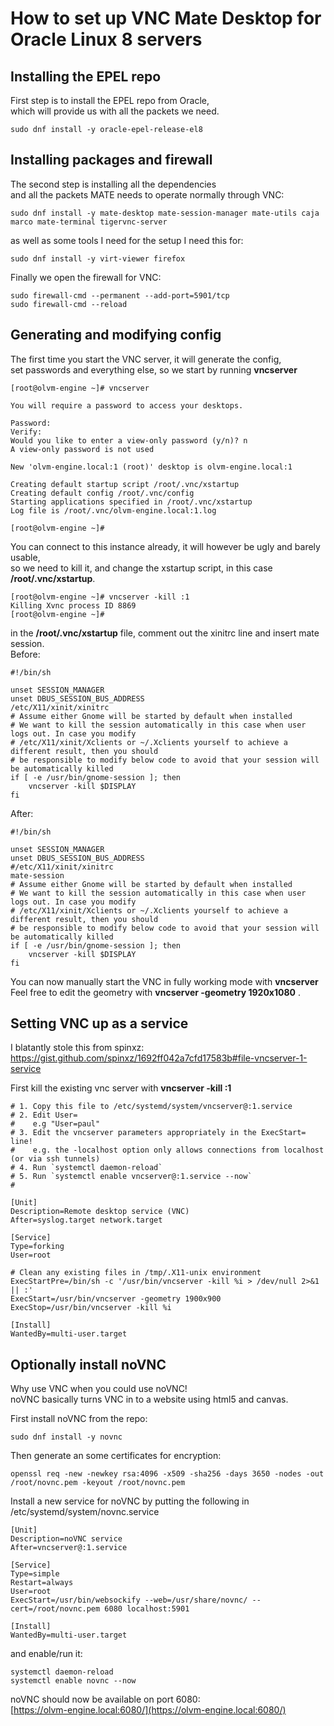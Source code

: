 # How to set up VNC Mate Desktop for Oracle Linux 8 servers

## Installing the EPEL repo

First step is to install the EPEL repo from Oracle,  
which will provide us with all the packets we need.  
  
```
sudo dnf install -y oracle-epel-release-el8
```  
## Installing packages and firewall

The second step is installing all the dependencies  
and all the packets MATE needs to operate normally through VNC:  

```
sudo dnf install -y mate-desktop mate-session-manager mate-utils caja marco mate-terminal tigervnc-server
```  
  
as well as some tools I need for the setup I need this for:  
  
```
sudo dnf install -y virt-viewer firefox
```  
  
Finally we open the firewall for VNC:  
```
sudo firewall-cmd --permanent --add-port=5901/tcp
sudo firewall-cmd --reload
```  
  
## Generating and modifying config

The first time you start the VNC server, it will generate the config,  
set passwords and everything else, so we start by running **vncserver**

```
[root@olvm-engine ~]# vncserver

You will require a password to access your desktops.

Password:
Verify:
Would you like to enter a view-only password (y/n)? n
A view-only password is not used

New 'olvm-engine.local:1 (root)' desktop is olvm-engine.local:1

Creating default startup script /root/.vnc/xstartup
Creating default config /root/.vnc/config
Starting applications specified in /root/.vnc/xstartup
Log file is /root/.vnc/olvm-engine.local:1.log

[root@olvm-engine ~]#
```  
You can connect to this instance already, it will however be ugly and barely usable,  
so we need to kill it, and change the xstartup script, in this case **/root/.vnc/xstartup**.  
```
[root@olvm-engine ~]# vncserver -kill :1
Killing Xvnc process ID 8869
[root@olvm-engine ~]#
```  

in the **/root/.vnc/xstartup** file,  comment out the xinitrc line and insert mate session.  
Before:  
```
#!/bin/sh

unset SESSION_MANAGER
unset DBUS_SESSION_BUS_ADDRESS
/etc/X11/xinit/xinitrc
# Assume either Gnome will be started by default when installed
# We want to kill the session automatically in this case when user logs out. In case you modify
# /etc/X11/xinit/Xclients or ~/.Xclients yourself to achieve a different result, then you should
# be responsible to modify below code to avoid that your session will be automatically killed
if [ -e /usr/bin/gnome-session ]; then
    vncserver -kill $DISPLAY
fi
```  
After:  
```
#!/bin/sh

unset SESSION_MANAGER
unset DBUS_SESSION_BUS_ADDRESS
#/etc/X11/xinit/xinitrc
mate-session
# Assume either Gnome will be started by default when installed
# We want to kill the session automatically in this case when user logs out. In case you modify
# /etc/X11/xinit/Xclients or ~/.Xclients yourself to achieve a different result, then you should
# be responsible to modify below code to avoid that your session will be automatically killed
if [ -e /usr/bin/gnome-session ]; then
    vncserver -kill $DISPLAY
fi
```  

You can now manually start the VNC in fully working mode with **vncserver**  
Feel free to edit the geometry with **vncserver -geometry 1920x1080** .

## Setting VNC up as a service
I blatantly stole this from spinxz:  
https://gist.github.com/spinxz/1692ff042a7cfd17583b#file-vncserver-1-service  
  
First kill the existing vnc server with **vncserver -kill :1**  

```
# 1. Copy this file to /etc/systemd/system/vncserver@:1.service
# 2. Edit User=
#    e.g "User=paul"
# 3. Edit the vncserver parameters appropriately in the ExecStart= line!
#    e.g. the -localhost option only allows connections from localhost (or via ssh tunnels)
# 4. Run `systemctl daemon-reload`
# 5. Run `systemctl enable vncserver@:1.service --now`
#

[Unit]
Description=Remote desktop service (VNC)
After=syslog.target network.target

[Service]
Type=forking
User=root

# Clean any existing files in /tmp/.X11-unix environment
ExecStartPre=/bin/sh -c '/usr/bin/vncserver -kill %i > /dev/null 2>&1 || :'
ExecStart=/usr/bin/vncserver -geometry 1900x900
ExecStop=/usr/bin/vncserver -kill %i

[Install]
WantedBy=multi-user.target
```

## Optionally install noVNC
Why use VNC when you could use noVNC!  
noVNC basically turns VNC in to a website using html5 and canvas.  
  
First install noVNC from the repo:  
```
sudo dnf install -y novnc
```    
  
Then generate an some certificates for encryption:  
```
openssl req -new -newkey rsa:4096 -x509 -sha256 -days 3650 -nodes -out /root/novnc.pem -keyout /root/novnc.pem
```  
  
Install a new service for noVNC by putting the following in /etc/systemd/system/novnc.service
```
[Unit]
Description=noVNC service
After=vncserver@:1.service

[Service]
Type=simple
Restart=always
User=root
ExecStart=/usr/bin/websockify --web=/usr/share/novnc/ --cert=/root/novnc.pem 6080 localhost:5901 

[Install]
WantedBy=multi-user.target
```  
and enable/run it:  
```
systemctl daemon-reload
systemctl enable novnc --now
```

noVNC should now be available on port 6080:  
[https://olvm-engine.local:6080/](https://olvm-engine.local:6080/)
